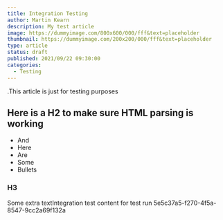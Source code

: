 ```yaml
---
title: Integration Testing
author: Martin Kearn
description: My test article
image: https://dummyimage.com/800x600/000/fff&text=placeholder
thumbnail: https://dummyimage.com/200x200/000/fff&text=placeholder
type: article
status: draft
published: 2021/09/22 09:30:00
categories: 
  - Testing
---
```


.This article is just for testing purposes

## Here is a H2 to make sure HTML parsing is working
- And
- Here
- Are
- Some
- Bullets

### H3
Some extra textIntegration test content for test run 5e5c37a5-f270-4f5a-8547-9cc2a69f132a